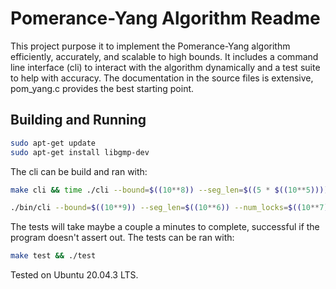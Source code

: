 Pomerance-Yang Algorithm Readme
=============================

This project purpose it to implement the Pomerance-Yang algorithm efficiently, accurately, and scalable to high bounds. It includes a command line interface (cli) to interact with the algorithm dynamically and a test suite to help with accuracy. The documentation in the source files is extensive, pom_yang.c provides the best starting point.

Building and Running
--------------------
```bash
sudo apt-get update                                                                                                                   
sudo apt-get install libgmp-dev
```

The cli can be build and ran with:

```bash
make cli && time ./cli --bound=$((10**8)) --seg_len=$((5 * $((10**5)))) --num_locks=$((10**7)) --preimage_count_bits=1 --num_thread=12
```

```bash
./bin/cli --bound=$((10**9)) --seg_len=$((10**6)) --num_locks=$((10**7)) --num_threads=12  --preimage_count_bits=8 --to_file="test"
```

The tests will take maybe a couple a minutes to complete, successful if the program doesn't assert out. The tests can be ran with:

```bash
make test && ./test
```

Tested on Ubuntu 20.04.3 LTS.
